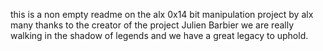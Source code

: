 this is a non empty readme on the alx 0x14 bit manipulation project by alx many thanks to the creator of the project Julien Barbier we are really walking in the shadow of legends and we have a great legacy to uphold.
